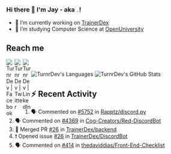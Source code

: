 ### Hi there 👋 I'm Jay - aka <img src="https://raw.githubusercontent.com/TurnrDev/TurnrDev/master/Logo/SVG/TurnrDev_Logo_Dark%20Blue%20%26%20Teal.svg" alt="TurnrDev" height="1em">!

- 🔭 I’m currently working on [TrainerDex](https://www.github.com/TrainerDex)
- 🤔 I’m studying Computer Science at [OpenUniversity](http://www.open.ac.uk/courses/computing-it/degrees/bsc-computing-it-software-q62-soft)

## Reach me

[<img align="left" alt="TurnrDev | Facebook" width="22px" src="https://cdn.jsdelivr.net/npm/simple-icons@v3/icons/facebook.svg" />][facebook]
[<img align="left" alt="TurnrDev | Twitter" width="22px" src="https://cdn.jsdelivr.net/npm/simple-icons@v3/icons/twitter.svg" />][twitter]
[<img align="left" alt="TurnrDev | LinkedIn" width="22px" src="https://cdn.jsdelivr.net/npm/simple-icons@v3/icons/linkedin.svg" />][linkedin]
</br>

![TurnrDev's Languages](https://github-readme-stats.vercel.app/api/top-langs/?username=TurnrDev&layout=compact&hide_border=true&title_color=1fa6aa&text_color=233247)
![TurnrDev's GitHub Stats](https://github-readme-stats.codestackr.vercel.app/api?username=TurnrDev&show_icons=true&hide_border=true&count_private=true&include_all_commits=true&icon_color=1fa6aa&title_color=1fa6aa&text_color=233247)
</br>

## :zap: Recent Activity

<!--START_SECTION:activity-->
1. 🗣 Commented on [#5752](https://github.com//Rapptz/discord.py/issues/5752) in [Rapptz/discord.py](https://github.com//Rapptz/discord.py)
2. 🗣 Commented on [#4369](https://github.com//Cog-Creators/Red-DiscordBot/issues/4369) in [Cog-Creators/Red-DiscordBot](https://github.com//Cog-Creators/Red-DiscordBot)
3. 🎉 Merged PR [#26](https://github.com//TrainerDex/backend/pull/26) in [TrainerDex/backend](https://github.com//TrainerDex/backend)
4. ❗️ Opened issue [#26](https://github.com//TrainerDex/DiscordBot/issues/26) in [TrainerDex/DiscordBot](https://github.com//TrainerDex/DiscordBot)
5. 🗣 Commented on [#414](https://github.com//thedaviddias/Front-End-Checklist/issues/414) in [thedaviddias/Front-End-Checklist](https://github.com//thedaviddias/Front-End-Checklist)
<!--END_SECTION:activity-->

[facebook]: https://www.facebook.com/TurnrDev
[twitter]: https://twitter.com/TurnrDev
[linkedin]: https://linkedin.com/in/TurnrDev
